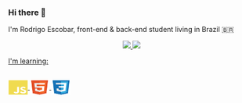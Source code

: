 ### Hi there 👋 

I'm Rodrigo Escobar, front-end & back-end student living in Brazil 🇧🇷

<div align="center">
  <a href="https://github.com/EscobarRodrigo">
  <img height="180em" src="https://github-readme-stats.vercel.app/api?username=EscobarRodrigo&show_icons=true&theme=dark&include_all_commits=true&count_private=true"/>
  <img height="180em" src="https://github-readme-stats.vercel.app/api/top-langs/?username=EscobarRodrigo&layout=compact&langs_count=7&theme=dark"/>
</div>

I'm learning:
  <div style="display: inline_block"><br>
  <img align="center" alt="Rafa-Js" height="30" width="40" src="https://raw.githubusercontent.com/devicons/devicon/master/icons/javascript/javascript-plain.svg">
  <img align="center" alt="Rafa-HTML" height="30" width="40" src="https://raw.githubusercontent.com/devicons/devicon/master/icons/html5/html5-original.svg">
  <img align="center" alt="Rafa-CSS" height="30" width="40" src="https://raw.githubusercontent.com/devicons/devicon/master/icons/css3/css3-original.svg">
  </div>



